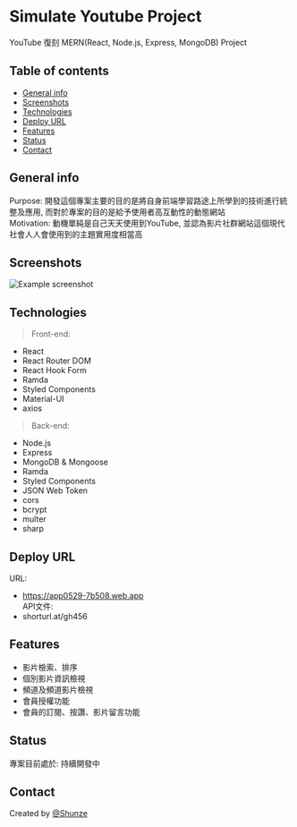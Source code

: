 # Simulate Youtube Project
YouTube 復刻 MERN(React, Node.js, Express, MongoDB) Project
## Table of contents
* [General info](#general-info)
* [Screenshots](#screenshots)
* [Technologies](#technologies)
* [Deploy URL](#deploy-url)
* [Features](#features)
* [Status](#status)
* [Contact](#contact)
## General info
Purpose: 開發這個專案主要的目的是將自身前端學習路途上所學到的技術進行統整及應用, 而對於專案的目的是給予使用者高互動性的動態網站  
Motivation: 動機單純是自己天天使用到YouTube, 並認為影片社群網站這個現代社會人人會使用到的主題實用度相當高
## Screenshots
![Example screenshot](https://i.imgur.com/clM2VFI.png)
## Technologies
> Front-end:
* React
* React Router DOM
* React Hook Form
* Ramda
* Styled Components
* Material-UI
* axios
> Back-end:
* Node.js
* Express
* MongoDB & Mongoose
* Ramda
* Styled Components
* JSON Web Token
* cors
* bcrypt
* multer
* sharp
## Deploy URL
URL:
* https://app0529-7b508.web.app  
API文件:
* shorturl.at/gh456
## Features
* 影片檢索、排序
* 個別影片資訊檢視
* 頻道及頻道影片檢視
* 會員授權功能
* 會員的訂閱、按讚、影片留言功能
## Status
專案目前處於: 持續開發中
## Contact
Created by [@Shunze](4A490101@stust.edu.tw)
